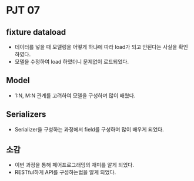 # PJT 07

## fixture dataload
- 데이터를 넣을 때 모델링을 어떻게 하냐에 따라 load가 되고 안된다는 사실을 확인하였다.
- 모델을 수정하여 load 하였더니 문제없이 로드되었다.

## Model
- 1:N, M:N 관계를 고려하여 모델을 구성하며 많이 배웠다.

## Serializers
- Serializer을 구성하는 과정에서 field를 구성하며 많이 배우게 되었다.

## 소감
- 이번 과정을 통해 페어프로그래밍의 재미를 알게 되었다.
- RESTful하게 API를 구성하는법을 알게 되었다.
